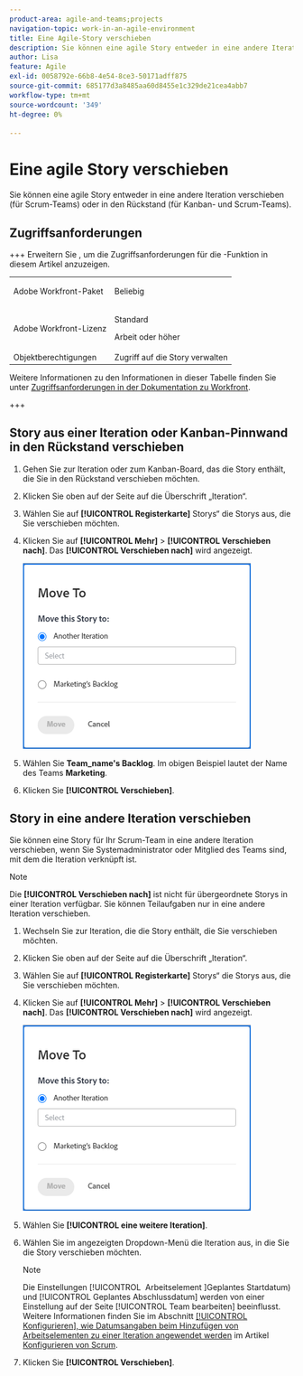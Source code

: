 ```yaml
---
product-area: agile-and-teams;projects
navigation-topic: work-in-an-agile-environment
title: Eine Agile-Story verschieben
description: Sie können eine agile Story entweder in eine andere Iteration verschieben (für Scrum-Teams) oder in den Rückstand (für Kanban- und Scrum-Teams).
author: Lisa
feature: Agile
exl-id: 0058792e-66b8-4e54-8ce3-50171adff875
source-git-commit: 685177d3a8485aa60d8455e1c329de21cea4abb7
workflow-type: tm+mt
source-wordcount: '349'
ht-degree: 0%

---
```


# Eine agile Story verschieben

Sie können eine agile Story entweder in eine andere Iteration verschieben (für Scrum-Teams) oder in den Rückstand (für Kanban- und Scrum-Teams).

## Zugriffsanforderungen

+++ Erweitern Sie , um die Zugriffsanforderungen für die -Funktion in diesem Artikel anzuzeigen.

<table style="table-layout:auto"> 
 <col> 
 </col> 
 <col> 
 </col> 
 <tbody> 
  <tr> 
   <td role="rowheader">Adobe Workfront-Paket</td> 
   <td> <p>Beliebig</p> </td> 
  </tr> 
  <tr> 
   <td role="rowheader">Adobe Workfront-Lizenz</td> 
   <td> <p>Standard</p> 
   <p>Arbeit oder höher</p> </td> 
  </tr>
  <tr> 
   <td role="rowheader">Objektberechtigungen</td> 
   <td>Zugriff auf die Story verwalten</td> 
  </tr> 
 </tbody> 
</table>

Weitere Informationen zu den Informationen in dieser Tabelle finden Sie unter [Zugriffsanforderungen in der Dokumentation zu Workfront](/help/quicksilver/administration-and-setup/add-users/access-levels-and-object-permissions/access-level-requirements-in-documentation.md).

+++

## Story aus einer Iteration oder Kanban-Pinnwand in den Rückstand verschieben

1. Gehen Sie zur Iteration oder zum Kanban-Board, das die Story enthält, die Sie in den Rückstand verschieben möchten.
1. Klicken Sie oben auf der Seite auf die Überschrift „Iteration“.
1. Wählen Sie auf **[!UICONTROL Registerkarte]** Storys“ die Storys aus, die Sie verschieben möchten.
1. Klicken Sie auf **[!UICONTROL Mehr]** > **[!UICONTROL Verschieben nach]**. Das **[!UICONTROL Verschieben nach]** wird angezeigt.

   ![Dialogfeld „Story verschieben“](assets/iteration-story-move.png)

1. Wählen Sie **Team_name&#39;s Backlog**. Im obigen Beispiel lautet der Name des Teams **Marketing**.

1. Klicken Sie **[!UICONTROL Verschieben]**.

## Story in eine andere Iteration verschieben

Sie können eine Story für Ihr Scrum-Team in eine andere Iteration verschieben, wenn Sie Systemadministrator oder Mitglied des Teams sind, mit dem die Iteration verknüpft ist.

>[!NOTE]
>
> Die **[!UICONTROL Verschieben nach]** ist nicht für übergeordnete Storys in einer Iteration verfügbar. Sie können Teilaufgaben nur in eine andere Iteration verschieben.


1. Wechseln Sie zur Iteration, die die Story enthält, die Sie verschieben möchten.
1. Klicken Sie oben auf der Seite auf die Überschrift „Iteration“.
1. Wählen Sie auf **[!UICONTROL Registerkarte]** Storys“ die Storys aus, die Sie verschieben möchten.
1. Klicken Sie auf **[!UICONTROL Mehr]** > **[!UICONTROL Verschieben nach]**. Das **[!UICONTROL Verschieben nach]** wird angezeigt.

   ![Dialogfeld „Story verschieben“](assets/iteration-story-move.png)

1. Wählen Sie **[!UICONTROL eine weitere Iteration]**.
1. Wählen Sie im angezeigten Dropdown-Menü die Iteration aus, in die Sie die Story verschieben möchten.

   >[!NOTE]
   >
   >Die Einstellungen [!UICONTROL &#x200B; Arbeitselement &#x200B;]Geplantes Startdatum) und [!UICONTROL Geplantes Abschlussdatum] werden von einer Einstellung auf der Seite [!UICONTROL Team bearbeiten] beeinflusst. Weitere Informationen finden Sie im Abschnitt [[!UICONTROL Konfigurieren], wie Datumsangaben beim Hinzufügen von Arbeitselementen zu einer Iteration angewendet werden](../../agile/get-started-with-agile-in-workfront/configure-scrum.md#configure-how-dates-are-applied-when-adding-work-items-to-an-iteration) im Artikel [Konfigurieren von Scrum](../../agile/get-started-with-agile-in-workfront/configure-scrum.md).

1. Klicken Sie **[!UICONTROL Verschieben]**.
